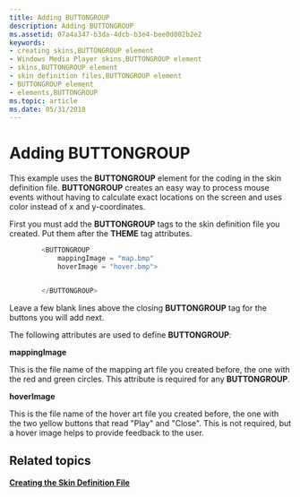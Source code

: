 ```yaml
---
title: Adding BUTTONGROUP
description: Adding BUTTONGROUP
ms.assetid: 07a4a347-b3da-4dcb-b3e4-bee0d002b2e2
keywords:
- creating skins,BUTTONGROUP element
- Windows Media Player skins,BUTTONGROUP element
- skins,BUTTONGROUP element
- skin definition files,BUTTONGROUP element
- BUTTONGROUP element
- elements,BUTTONGROUP
ms.topic: article
ms.date: 05/31/2018
---
```


# Adding BUTTONGROUP

This example uses the **BUTTONGROUP** element for the coding in the skin definition file. **BUTTONGROUP** creates an easy way to process mouse events without having to calculate exact locations on the screen and uses color instead of x and y-coordinates.

First you must add the **BUTTONGROUP** tags to the skin definition file you created. Put them after the **THEME** tag attributes.


```C++
        <BUTTONGROUP
            mappingImage = "map.bmp"
            hoverImage = "hover.bmp">


        </BUTTONGROUP>

```



Leave a few blank lines above the closing **BUTTONGROUP** tag for the buttons you will add next.

The following attributes are used to define **BUTTONGROUP**:

**mappingImage**

This is the file name of the mapping art file you created before, the one with the red and green circles. This attribute is required for any **BUTTONGROUP**.

**hoverImage**

This is the file name of the hover art file you created before, the one with the two yellow buttons that read "Play" and "Close". This is not required, but a hover image helps to provide feedback to the user.

## Related topics

<dl> <dt>

[**Creating the Skin Definition File**](creating-the-skin-definition-file.md)
</dt> </dl>

 

 




